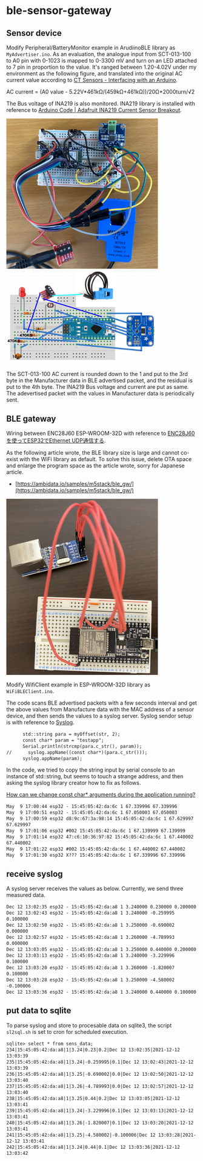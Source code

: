 # ble-sensor-gateway
## Sensor device
Modify Peripheral/BatteryMonitor example in ArudiinoBLE library as `MyAdvertiser.ino`.
As an evaluation, the analogue input from SCT-013-100 to A0 pin with 0-1023 is mapped to 0-3300 mV and turn on an LED attached to 7 pin in proportion to the value. It's ranged between 1.20-4.02V under my environment as the following figure, and translated into the original AC current value according to [CT Sensors - Interfacing with an Arduino](https://learn.openenergymonitor.org/electricity-monitoring/ct-sensors/interface-with-arduino).

AC current = (A0 value - 5.22V\*461kΩ/(459kΩ+461kΩ))/20Ω\*2000turn/√2

The Bus voltage of INA219 is also monitored. INA219 library is installed with reference to [Arduino Code | Adafruit INA219 Current Sensor Breakout](https://learn.adafruit.com/adafruit-ina219-current-sensor-breakout/arduino-code).

<img src="img/IMG_1182.jpg" width="400"><img src="img/ScreenShot2021-12-08at1654.jpg" width="400">

The SCT-013-100 AC current is rounded down to the 1 and put to the 3rd byte in the Manufacturer data in BLE advertised packet, and the residual is put to the 4th byte. The INA219 Bus voltage and current are put as same. The adevertised packet with the values in Manufacturer data is periodically sent.

## BLE gateway
Wiring between ENC28J60 ESP-WROOM-32D with reference to [ENC28J60を使ってESP32でEthernet UDP通信する](https://hikoleaf.hatenablog.jp/entry/2019/06/22/190914).

As the following article wrote, the BLE library size is large and cannot co-exist with the WiFi library as default.
To solve this issue, delete OTA space and enlarge the program space as the article wrote, sorry for Japanese article.
- [https://ambidata.io/samples/m5stack/ble_gw/](https://ambidata.io/samples/m5stack/ble_gw/)

<img src="img/IMG_0961.jpg" width="400">

Modify WifiClient example in ESP-WROOM-32D library as `WiFiBLEClient.ino`.

The code scans BLE advertised packets with a few seconds interval and get the above values from Manufacture data with the MAC address of a sensor device, and then sends the values to a syslog server.
Syslog sendor setup is with reference to [Syslog](https://github.com/arcao/Syslog).

```
      std::string para = myOffset(str, 2);
      const char* param = "testapp";
      Serial.println(strcmp(para.c_str(), param));
//      syslog.appName((const char*)(para.c_str()));
      syslog.appName(param);  
```

In the code, we tried to copy the string input by serial console to an instance of std::string, but seems to touch a strange address, and then asking the syslog library creator how to fix as follows.

[How can we change const char* arguments during the application running?](https://github.com/arcao/Syslog/issues/25)

```
May  9 17:00:44 esp32 - ﻿15:45:05:42:da:6c 1 67.339996 67.339996
May  9 17:00:51 esp32 - ﻿15:45:05:42:da:6c 1 67.050003 67.050003
May  9 17:00:59 esp32 d8:9c:67:3a:98:14 ﻿15:45:05:42:da:6c 1 67.629997 67.629997
May  9 17:01:06 esp32 #002 ﻿15:45:05:42:da:6c 1 67.139999 67.139999
May  9 17:01:14 esp32 47:c6:10:36:97:82 ﻿15:45:05:42:da:6c 1 67.440002 67.440002
May  9 17:01:22 esp32 #002 ﻿15:45:05:42:da:6c 1 67.440002 67.440002
May  9 17:01:30 esp32 X??? ﻿15:45:05:42:da:6c 1 67.339996 67.339996
```

## receive syslog
A syslog server receives the values as below. Currently, we send three measured data.


```
Dec 12 13:02:35 esp32 - ﻿15:45:05:42:da:a8 1 3.240000 0.230000 0.200000
Dec 12 13:02:43 esp32 - ﻿15:45:05:42:da:a8 1 3.240000 -0.259995 0.100000
Dec 12 13:02:50 esp32 - ﻿15:45:05:42:da:a8 1 3.250000 -0.690002 0.000000
Dec 12 13:02:57 esp32 - ﻿15:45:05:42:da:a8 1 3.260000 -4.789993 0.000000
Dec 12 13:03:05 esp32 - ﻿15:45:05:42:da:a8 1 3.250000 0.440000 0.200000
Dec 12 13:03:13 esp32 - ﻿15:45:05:42:da:a8 1 3.240000 -3.229996 0.100000
Dec 12 13:03:20 esp32 - ﻿15:45:05:42:da:a8 1 3.260000 -1.820007 0.100000
Dec 12 13:03:28 esp32 - ﻿15:45:05:42:da:a8 1 3.250000 -4.580002 -0.100006
Dec 12 13:03:36 esp32 - ﻿15:45:05:42:da:a8 1 3.240000 0.440000 0.100000
```

## put data to sqlite
To parse syslog and store to procesable data on sqlite3, the script `sl2sql.sh` is set to cron for scheduled execution.

```
sqlite> select * from sens_data;
234|﻿15:45:05:42:da:a8|1|3.24|0.23|0.2|Dec 12 13:02:35|2021-12-12 13:03:39
235|﻿15:45:05:42:da:a8|1|3.24|-0.259995|0.1|Dec 12 13:02:43|2021-12-12 13:03:39
236|﻿15:45:05:42:da:a8|1|3.25|-0.690002|0.0|Dec 12 13:02:50|2021-12-12 13:03:40
237|﻿15:45:05:42:da:a8|1|3.26|-4.789993|0.0|Dec 12 13:02:57|2021-12-12 13:03:40
238|﻿15:45:05:42:da:a8|1|3.25|0.44|0.2|Dec 12 13:03:05|2021-12-12 13:03:41
239|﻿15:45:05:42:da:a8|1|3.24|-3.229996|0.1|Dec 12 13:03:13|2021-12-12 13:03:41
240|﻿15:45:05:42:da:a8|1|3.26|-1.820007|0.1|Dec 12 13:03:20|2021-12-12 13:03:41
241|﻿15:45:05:42:da:a8|1|3.25|-4.580002|-0.100006|Dec 12 13:03:28|2021-12-12 13:03:41
242|﻿15:45:05:42:da:a8|1|3.24|0.44|0.1|Dec 12 13:03:36|2021-12-12 13:03:42
```

